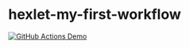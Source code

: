 # hexlet-my-first-workflow

[![GitHub Actions Demo](https://github.com/Ribeyra/hexlet-my-first-workflow/actions/workflows/first_workflows.yml/badge.svg)](https://github.com/Ribeyra/hexlet-my-first-workflow/actions/workflows/first_workflows.yml)